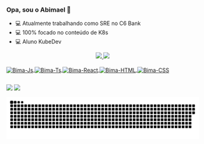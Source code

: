 ### Opa, sou o Abimael 👋

- 💻 Atualmente trabalhando como SRE no C6 Bank
- 💻 100% focado no conteúdo de K8s
- 💻 Aluno KubeDev

<div align="center">
  <a href="https://github.com/abimaelalves">
  <img height="180em" src="https://github-readme-stats.vercel.app/api?username=abimaelalves&show_icons=true&theme=dark&include_all_commits=true&count_private=true"/>
  <img height="180em" src="https://github-readme-stats.vercel.app/api/top-langs/?username=abimaelalves&layout=compact&langs_count=7&theme=dark"/>
</div>
<div style="display: inline_block"><br>
  <img align="center" alt="Bima-Js" height="30" width="40" src="https://cdn.jsdelivr.net/gh/devicons/devicon/icons/docker/docker-original-wordmark.svg">
  <img align="center" alt="Bima-Ts" height="30" width="40" src="https://cdn.jsdelivr.net/gh/devicons/devicon/icons/kubernetes/kubernetes-plain.svg">
  <img align="center" alt="Bima-React" height="30" width="40" src="https://cdn.jsdelivr.net/gh/devicons/devicon/icons/linux/linux-original.svg">
  <img align="center" alt="Bima-HTML" height="30" width="40" src="https://cdn.jsdelivr.net/gh/devicons/devicon/icons/jenkins/jenkins-original.svg">
  <img align="center" alt="Bima-CSS" height="30" width="40" src="https://cdn.jsdelivr.net/gh/devicons/devicon/icons/bash/bash-plain.svg">
  
</div>
  
  ##
 
<div> 
  <a href = "mailto:ti.abimael@gmail.com"><img src="https://img.shields.io/badge/-Gmail-%23333?style=for-the-badge&logo=gmail&logoColor=white" target="_blank"></a>
  <a href="https://www.linkedin.com/in/abimael-santos-364b10b5/" target="_blank"><img src="https://img.shields.io/badge/-LinkedIn-%230077B5?style=for-the-badge&logo=linkedin&logoColor=white" target="_blank"></a> 
 
  ![Snake animation](https://github.com/abimaelalves/abimaelalves/blob/output/github-contribution-grid-snake.svg)
 
</div>
